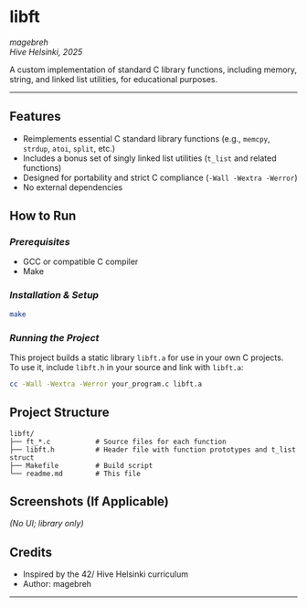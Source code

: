 # **libft**

_magebreh_  
_Hive Helsinki, 2025_

A custom implementation of standard C library functions, including memory, string, and linked list utilities, for educational purposes.

---

## **Features**

- Reimplements essential C standard library functions (e.g., `memcpy`, `strdup`, `atoi`, `split`, etc.)
- Includes a bonus set of singly linked list utilities (`t_list` and related functions)
- Designed for portability and strict C compliance (`-Wall -Wextra -Werror`)
- No external dependencies

## **How to Run**

### _Prerequisites_

- GCC or compatible C compiler
- Make

### _Installation & Setup_

```bash
make
```

### _Running the Project_

This project builds a static library `libft.a` for use in your own C projects.  
To use it, include `libft.h` in your source and link with `libft.a`:

```bash
cc -Wall -Wextra -Werror your_program.c libft.a
```

## **Project Structure**

```
libft/
├── ft_*.c           # Source files for each function
├── libft.h          # Header file with function prototypes and t_list struct
├── Makefile         # Build script
└── readme.md        # This file
```

## **Screenshots (If Applicable)**

_(No UI; library only)_

## **Credits**

- Inspired by the 42/ Hive Helsinki curriculum
- Author: magebreh

---
